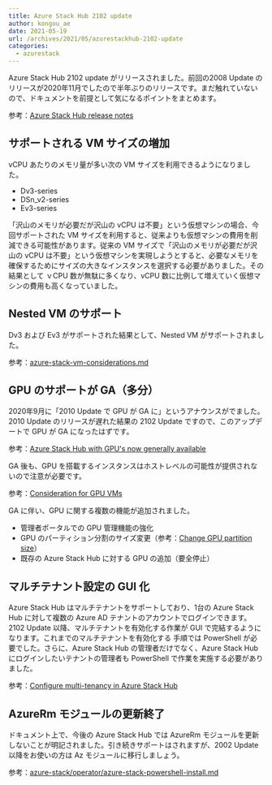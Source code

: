 ```yaml
---
title: Azure Stack Hub 2102 update
author: kongou_ae
date: 2021-05-19
url: /archives/2021/05/azurestackhub-2102-update
categories:
  - azurestack
---
```


Azure Stack Hub 2102 update がリリースされました。前回の2008 Update のリリースが2020年11月でしたので半年ぶりのリリースです。まだ触れていないので、ドキュメントを前提として気になるポイントをまとめます。

参考：[Azure Stack Hub release notes](https://docs.microsoft.com/en-us/azure-stack/operator/release-notes?view=azs-2102)

## サポートされる VM サイズの増加

vCPU あたりのメモリ量が多い次の VM サイズを利用できるようになりました。

- Dv3-series
- DSn_v2-series
- Ev3-series

「沢山のメモリが必要だが沢山の vCPU は不要」という仮想マシンの場合、今回サポートされた VM サイズを利用すると、従来よりも仮想マシンの費用を削減できる可能性があります。従来の VM サイズで「沢山のメモリが必要だが沢山の vCPU は不要」という仮想マシンを実現しようとすると、必要なメモリを確保するためにサイズの大きなインスタンスを選択する必要がありました。その結果として ｖCPU 数が無駄に多くなり、vCPU 数に比例して増えていく仮想マシンの費用も高くなっていました。

## Nested VM のサポート
Dv3 および Ev3 がサポートされた結果として、Nested VM がサポートされました。

参考：[azure-stack-vm-considerations.md ](https://github.com/MicrosoftDocs/azure-stack-docs/compare/219639c..5aea61f#diff-b71ecefa5e5e103c3de2e40e0a5236fb6fe3a1fc4376143531647d0817220e07)

## GPU のサポートが GA（多分）
2020年9月に「2010 Update で GPU が GA に」というアナウンスがでました。2010 Update のリリースが遅れた結果の 2102 Update ですので、このアップデートで GPU が GA になったはずです。

参考：[Azure Stack Hub with GPU's now generally available](https://azure.microsoft.com/ja-jp/updates/azure-stack-hub-with-gpus-now-generally-available/)

GA 後も、GPU を搭載するインスタンスはホストレベルの可能性が提供されないので注意が必要です。

参考：[Consideration for GPU VMs](https://docs.microsoft.com/en-us/azure-stack/operator/azure-stack-capacity-planning-compute?view=azs-2102#consideration-for-gpu-vms)

GA に伴い、GPU に関する複数の機能が追加されました。

- 管理者ポータルでの GPU 管理機能の強化
- GPU のパーティション分割のサイズ変更（参考：[Change GPU partition size](https://docs.microsoft.com/en-us/azure-stack/operator/manage-gpu-capacity?view=azs-2102#change-gpu-partition-size)）
- 既存の Azure Stack Hub に対する GPU の追加（要全停止）

## マルチテナント設定の GUI 化
Azure Stack Hub はマルチテナントをサポートしており、1台の Azure Stack Hub に対して複数の Azure AD テナントのアカウントでログインできます。2102 Update 以降、マルチテナントを有効化する作業が GUI で完結するようになります。これまでのマルチテナントを有効化する
手順では PowerShell が必要でした。さらに、Azure Stack Hub の管理者だけでなく、Azure Stack Hub にログインしたいテナントの管理者も PowerShell で作業を実施する必要がありました。

参考：[Configure multi-tenancy in Azure Stack Hub](https://docs.microsoft.com/en-us/azure-stack/operator/enable-multitenancy?view=azs-2102&pivots=management-tool-portal)

## AzureRm モジュールの更新終了
ドキュメント上で、今後の Azure Stack Hub では AzureRm モジュールを更新しないことが明記されました。引き続きサポートはされますが、2002 Update 以降をお使いの方は Az モジュールに移行しましょう。

参考：[azure-stack/operator/azure-stack-powershell-install.md](https://github.com/MicrosoftDocs/azure-stack-docs/compare/5aea61f..eb1676e#diff-e17f0e5be091f38798d1d7fc36d5e4fcf0cf696c815b15f6176becd28a87bbfb)

